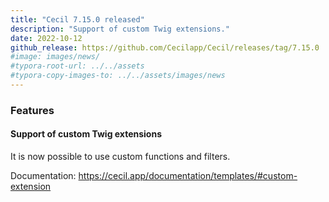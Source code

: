 ```yaml
---
title: "Cecil 7.15.0 released"
description: "Support of custom Twig extensions."
date: 2022-10-12
github_release: https://github.com/Cecilapp/Cecil/releases/tag/7.15.0
#image: images/news/
#typora-root-url: ../../assets
#typora-copy-images-to: ../../assets/images/news
---
```


### Features

#### Support of custom Twig extensions

It is now possible to use custom functions and filters.

Documentation: <https://cecil.app/documentation/templates/#custom-extension>

